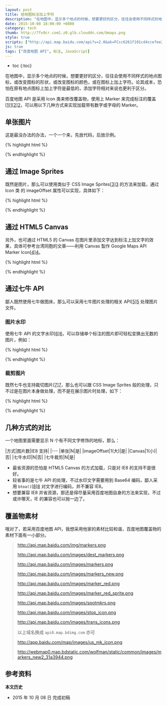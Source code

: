 ```yaml
---
layout: post
title: 给地图标注加上字符
description: "在地图中，显示多个地点的时候，想要更好的区分，往往会使用不同样式的地点图标，或改变图标的形状，或改变图标的颜色，或在图标上加上字符。论其成本，恐怕在原有地点图标上加上字符是最低的，添加字符相对来说也更利于区分。"
date: 2015-10-08 18:00:00 +0800
category: tech
thumb: http://7fv9cr.com1.z0.glb.clouddn.com/bmaps.png
style: true
scripts: ["http://api.map.baidu.com/api?v=2.0&ak=FCcc6261f101cd4ccefee22113a609de"]
js: true
tags: ["百度地图 API", 标注, JavaScript]
---
```


* toc
{:toc}

在地图中，显示多个地点的时候，想要更好的区分，往往会使用不同样式的地点图标，或改变图标的形状，或改变图标的颜色，或在图标上加上字符。论其成本，恐怕在原有地点图标上加上字符是最低的，添加字符相对来说也更利于区分。

百度地图 API 是采用 Icon 类来修改覆盖物，使用上 Marker 来完成标注的覆盖[[1]][1][[2]][2]，可以用以下几种方式来实现加载带有数字或字母的 Marker。

## 单张图片

这是最没办法的办法，一个一个来，先放代码，后放示例。

{% highlight html %}
<script type="text/javascript" src="http://api.map.baidu.com/api?v=2.0&ak=您的密钥"></script>
<div id="map"></div>
<script type="text/javascript">
  var map = new BMap.Map('map');
  map.centerAndZoom(new BMap.Point(116.4, 23.4), 10);
  var size1 = new BMap.Size(23, 25);
  var size2 = new BMap.Size(11.5, 25);
  var points = [],
      icons = [],
      markers = [];
  var icons = [
    new BMap.Icon('http://7fv9cr.com1.z0.glb.clouddn.com/marker_a.png', size1, {anchor: size2 }),
    new BMap.Icon('http://7fv9cr.com1.z0.glb.clouddn.com/marker_b.png', size1, {anchor: size2 }),
    new BMap.Icon('http://7fv9cr.com1.z0.glb.clouddn.com/marker_c.png', size1, {anchor: size2 })
  ];
  for (var i = 0; i < 3; i++){
    points[i] = new BMap.Point(parseFloat('116.' + (i*3+1).toString()), 23.4);
    markers[i] = new BMap.Marker(points[i], {icon: icons[i]});
    map.addOverlay(markers[i]);
  }
</script>
{% endhighlight %}

<div class="map" id="map1"></div>

## 通过 Image Sprites

既然是图片，那么可以使用类似于 CSS Image Sprites[[3]][3] 的方法来加载，通过 Icon 类 的 imageOffset 属性可以实现，具体如下：

{% highlight html %}
<script type="text/javascript" src="http://api.map.baidu.com/api?v=2.0&ak=您的密钥"></script>
<div id="map"></div>
<script type="text/javascript">
  var map = new BMap.Map('map');
  var size1 = new BMap.Size(23, 25);
  var size2 = new BMap.Size(11.5, 25);
  map.centerAndZoom(new BMap.Point(116.4, 23.4), 10);
  var points = [],
      icons = [],
      markers = [];
  for (var i = 0; i < 3; i++){
    points[i] = new BMap.Point(parseFloat('116.' + (i*3+1).toString()), 23.4);
    icons[i] = new BMap.Icon('http://7fv9cr.com1.z0.glb.clouddn.com/markers.png', size1, {anchor: size2, imageOffset: new BMap.Size(0, -(i+3)*25)});
    markers[i] = new BMap.Marker(points[i], {icon: icons[i]});
    map.addOverlay(markers[i]);
  }
</script>
{% endhighlight %}

<div class="map" id="map2"></div>

## 通过 HTML5 Canvas

另外，也可通过 HTML5 的 Canvas 在图片里添加文字达到标注上加文字的效果，具体可参考台湾同胞的文章——利用 Canvas 製作 Google Maps API Marker Icon[[4]][4]。

{% highlight html %}
<script type="text/javascript" src="http://api.map.baidu.com/api?v=2.0&ak=您的密钥"></script>
<div id="map"></div>
<script type="text/javascript">
  var map = new BMap.Map('map');
  var size1 = new BMap.Size(23, 25);
  var size2 = new BMap.Size(11.5, 25);
  var letter,
      points = [],
      icons = [],
      markers = [];
  map.centerAndZoom(new BMap.Point(116.4, 23.4), 10);
  var image = new Image();
  image.crossOrigin = '*';
  image.onload = function (){
    var width = this.width;
    var height = this.height;
    for(var i = 0; i < 3; i++) {
      letter = i + 71;
      var canvas = document.createElement('canvas');
          canvas.width = width;
          canvas.height = height;
      var ctx = canvas.getContext('2d');
          ctx.drawImage(this, 0, 0, width, height);
          ctx.textAlign = 'center';
          ctx.font = 'bold 10px sans-serif';
          ctx.fillStyle = '#ffffff';
          ctx.fillText(String.fromCharCode(letter), 9.5, height / 2);
      points[i] = new BMap.Point(parseFloat('116.' + (i*3+1).toString()), 23.4);
      icons[i] = new BMap.Icon(canvas.toDataURL(), size1, {anchor: size2});
      markers[i] = new BMap.Marker(points[i], {icon: icons[i]});
      map.addOverlay(markers[i]);
    }
  }
  image.src = 'http://7fv9cr.com1.z0.glb.clouddn.com/marker.png';
</script>
{% endhighlight %}

<div class="map" id="map3"></div>

## 通过七牛 API

鄙人既然使用七牛做图床，那么可以采用七牛图片处理的相关 API[[5]][5] 处理图片文件。

### 图片水印

使用七牛 API 的文字水印[[6]][6]，可以存储单个标注的图片即可轻松变换出无数的图片，例如：

{% highlight html %}
<script type="text/javascript" src="http://api.map.baidu.com/api?v=2.0&ak=您的密钥"></script>
<div id="map"></div>
<script type="text/javascript">
  var map = new BMap.Map('map');
  var size1 = new BMap.Size(23, 25);
  var size2 = new BMap.Size(11.5, 25);
  map.centerAndZoom(new BMap.Point(116.4, 23.4), 10);
  var letter;
      points = [],
      icons = [],
      markers = [];
  for (var i = 0; i < 3; i++){
    letter = i + 74;
    points[i] = new BMap.Point(parseFloat('116.' + (i*3+1).toString()), 23.4);
    icons[i] = new BMap.Icon('http://7fv9cr.com1.z0.glb.clouddn.com/marker.png?watermark/2/fill/d2hpdGU=/dx/8/dy/8/text/' + btoa(String.fromCharCode(letter)), size1, {anchor: size2});
    markers[i] = new BMap.Marker(points[i], {icon: icons[i]});
    map.addOverlay(markers[i]);
  }
</script>
{% endhighlight %}

<div class="map" id="map4"></div>

### 裁剪图片

既然七牛也支持裁切图片[[7]][7]，那么也可以跟 CSS Image Sprites 般的处理，只不过是在图片本身做处理，而不是在展示图片时处理，如下：

{% highlight html %}
<script type="text/javascript" src="http://api.map.baidu.com/api?v=2.0&ak=您的密钥"></script>
<div id="map"></div>
<script type="text/javascript">
  var map = new BMap.Map('map');
  var size1 = new BMap.Size(23, 25);
  var size2 = new BMap.Size(11.5, 25);
  map.centerAndZoom(new BMap.Point(116.4, 23.4), 10);
  var points = [],
      icons = [],
      markers = [];
  for (var i = 0; i < 3; i++){
    points[i] = new BMap.Point(parseFloat('116.' + (i*3+1).toString()), 23.4);
    icons[i] = new BMap.Icon('http://7fv9cr.com1.z0.glb.clouddn.com/markers.png?imageMogr2/crop/!23x25a0a' + i * 25, size1, {anchor: size2});
    markers[i] = new BMap.Marker(points[i], {icon: icons[i]});
    map.addOverlay(markers[i]);
  }
</script>
{% endhighlight %}

<div class="map" id="map5"></div>

## 几种方式的对比

一个地图里面需要显示 N 个有不同文字修饰的地标，那么：

|方式|图片数|IE8 支持|
|---
|单张|N|是|
|imageOffset|1(大)|是|
|Canvas|1(小)|否|
|七牛水印|N|否|
|七牛裁剪|N|是|

* 最省资源的恐怕是 HTML5 Canvas 的方式加载，只是对 IE8 的支持不是很好。
* 较省事的是七牛 API 的处理，不过水印文字需要用到 Base64 编码，鄙人采用 `btoa()`[[8]][8] 对文字进行编码，并不兼容 IE8。
* 想要兼容 IE8 并省资源，那还是得尽量采用百度地图自身的方法来实现，不过或许哪天，IE 的兼容也可以抛一边了。

## 覆盖物素材

哦对了，若采用百度地图 API，我想采用他家的素材比较和谐，百度地图覆盖物的素材下面有一小部分。

>  http://api.map.baidu.com/img/markers.png 
>
>  http://api.map.baidu.com/images/dest_markers.png
>
>  http://api.map.baidu.com/images/markers.png
>
>  http://api.map.baidu.com/images/markers_new.png
>
>  http://api.map.baidu.com/images/marker_red.png
>
>  http://api.map.baidu.com/images/marker_red_sprite.png
>
>  http://api.map.baidu.com/images/spotmkrs.png
>
>  http://api.map.baidu.com/images/stop_icon.png
>
>  http://api.map.baidu.com/images/trans_icons.png
>
> 以上域名换成 `api0.map.bdimg.com` 亦可
>
> http://app.baidu.com/map/images/us_mk_icon.png
>
> http://webmap0.map.bdstatic.com/wolfman/static/common/images/markers_new2_31a3944.png

## 参考资料

[1]: http://developer.baidu.com/map/reference/index.php?title=Class:覆盖物类/Icon "Class:覆盖物类/Icon - 百度地图API"
[2]: http://developer.baidu.com/map/reference/index.php?title=Class:覆盖物类/Marker "Class:覆盖物类/Marker - 百度地图API"
[3]: http://www.w3schools.com/css/css_image_sprites.asp "CSS Image Sprites"
[4]: http://blog.xuite.net/vexed/tech/59848483 "利用 Canvas 製作 Google Maps API Marker Icon @ Vexed's Blog"
[5]: http://developer.qiniu.com/docs/v6/api/reference/fop/image/ "图片 | 七牛云存储"
[6]: http://developer.qiniu.com/docs/v6/api/reference/fop/image/watermark.html#text-watermark "水印处理（watermark） | 七牛云存储"
[7]: http://developer.qiniu.com/docs/v6/api/reference/fop/image/imagemogr2.html#imagemogr2-crop-size-spec "高级处理（imageMogr2） | 七牛云存储"
[8]: https://developer.mozilla.org/zh-CN/docs/Web/API/WindowBase64/Base64_encoding_and_decoding "Base64的编码与解码 - Web API 接口 | MDN"

**本文历史**

* 2015 年 10 月 08 日 完成初稿

<!--<style>
    .map{max-width:640px;width:100%;height:384px}
    </style>-->
<!--<script>
  var bmaps = document.querySelectorAll('.map');
  for (var i = 0; i < bmaps.length; i++){
    bmaps[i].style.height = bmaps[1].offsetWidth * 2 / 3 + 'px';
  }
  var map1 = new BMap.Map('map1');
  map1.disableScrollWheelZoom() 
  map1.disableDoubleClickZoom() 
  map1.disableDragging();
  map1.centerAndZoom(new BMap.Point(116.4, 23.4), 10);
  var size1 = new BMap.Size(23, 25);
  var size2 = new BMap.Size(11.5, 25);
  var size3 = new BMap.Size(42, 25);
  var size4 = new BMap.Size(31.5, 25);
  var letter,
      points = [],
      icons = [],
      markers = [];
  var icons = [
    new BMap.Icon('{{ site.IMG_PATH }}/marker_a.png', size1, {anchor: size2 }),
    new BMap.Icon('{{ site.IMG_PATH }}/marker_b.png', size1, {anchor: size2 }),
    new BMap.Icon('{{ site.IMG_PATH }}/marker_c.png', size1, {anchor: size2 })
  ];
  for (var i = 0; i < 3; i++){
    points[i] = new BMap.Point(parseFloat('116.' + (i*3+1).toString()), 23.4);
    markers[i] = new BMap.Marker(points[i], {icon: icons[i]});
    map1.addOverlay(markers[i]);
  }

  var map2 = new BMap.Map('map2');
  map2.centerAndZoom(new BMap.Point(116.4, 23.4), 10);
  map2.disableScrollWheelZoom() 
  map2.disableDoubleClickZoom() 
  map2.disableDragging();
  for (var i = 0; i < 3; i++){
    points[i] = new BMap.Point(parseFloat('116.' + (i*3+1).toString()), 23.4);
    icons[i] = new BMap.Icon('{{ site.IMG_PATH }}/markers.png', size3, {anchor: size4, imageOffset: new BMap.Size(20, -(i+3)*25)});
    markers[i] = new BMap.Marker(points[i], {icon: icons[i]});
    map2.addOverlay(markers[i]);
  }

  var map3 = new BMap.Map('map3');
  var size31 = new BMap.Size(23, 25);
  var size32 = new BMap.Size(11.5, 25);
  map3.centerAndZoom(new BMap.Point(116.4, 23.4), 10);
  map3.disableScrollWheelZoom() 
  map3.disableDoubleClickZoom() 
  map3.disableDragging();
  var image = new Image();
  image.crossOrigin = '*';
  image.onload = function (){
    var width = this.width;
    var height = this.height;
    for(var i = 0; i < 3; i++) {
      letter = i + 71;
      var canvas = document.createElement('canvas');
          canvas.width = width;
          canvas.height = height;
      var ctx = canvas.getContext('2d');
          ctx.drawImage(this, 0, 0, width, height);
          ctx.textAlign = 'center';
          ctx.font = 'bold 10px sans-serif';
          ctx.fillStyle = '#ffffff';
          ctx.fillText(String.fromCharCode(letter), 9.5, height / 2);
      points[i] = new BMap.Point(parseFloat('116.' + (i*3+1).toString()), 23.4);
      icons[i] = new BMap.Icon(canvas.toDataURL(), size31, {anchor: size32});
      markers[i] = new BMap.Marker(points[i], {icon: icons[i]});
      map3.addOverlay(markers[i]);
    }
  }
  image.src = '{{ site.IMG_PATH }}/marker.png';

  var map4 = new BMap.Map('map4');
  map4.centerAndZoom(new BMap.Point(116.4, 23.4), 10);
  map4.disableScrollWheelZoom() 
  map4.disableDoubleClickZoom() 
  map4.disableDragging();
  var letter;
      points = [],
      icons = [],
      markers = [];
  for (var i = 0; i < 3; i++){
    letter = i + 74;
    points[i] = new BMap.Point(parseFloat('116.' + (i*3+1).toString()), 23.4);
    icons[i] = new BMap.Icon('{{ site.IMG_PATH }}/marker.png?watermark/2/fill/d2hpdGU=/dx/8/dy/8/text/' + btoa(String.fromCharCode(letter)), size1, {anchor: size2});
    markers[i] = new BMap.Marker(points[i], {icon: icons[i]});
    map4.addOverlay(markers[i]);
  }

  var map5 = new BMap.Map('map5');
  map5.centerAndZoom(new BMap.Point(116.4, 23.4), 10);
  map5.disableScrollWheelZoom() 
  map5.disableDoubleClickZoom() 
  map5.disableDragging();
  var points = [],
      icons = [],
      markers = [];
  for (var i = 0; i < 3; i++){
    points[i] = new BMap.Point(parseFloat('116.' + (i*3+1).toString()), 23.4);
    icons[i] = new BMap.Icon('{{ site.IMG_PATH }}/markers.png?imageMogr2/crop/!23x25a0a' + i * 25, size1, {anchor: size2});
    markers[i] = new BMap.Marker(points[i], {icon: icons[i]});
    map5.addOverlay(markers[i]);
  }
  </script>-->
